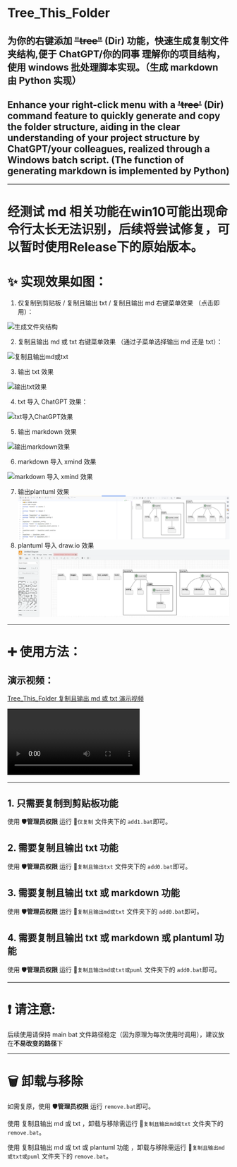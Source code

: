 # Tree_This_Folder

## 为你的右键添加 ~~"tree"~~ (Dir) 功能，快速生成复制文件夹结构,便于 ChatGPT/你的同事 理解你的项目结构，使用 windows 批处理脚本实现。（生成 markdown 由 Python 实现）

## Enhance your right-click menu with a ~~'tree'~~ (Dir) command feature to quickly generate and copy the folder structure, aiding in the clear understanding of your project structure by ChatGPT/your colleagues, realized through a Windows batch script. (The function of generating markdown is implemented by Python)

---
# 经测试 md 相关功能在win10可能出现命令行太长无法识别，后续将尝试修复，可以暂时使用Release下的原始版本。

# ✨ 实现效果如图：

1. 仅复制到剪贴板 / 复制且输出 txt / 复制且输出 md 右键菜单效果 （点击即用）：

![生成文件夹结构](assets/%E7%94%9F%E6%88%90%E6%96%87%E4%BB%B6%E5%A4%B9%E7%BB%93%E6%9E%84.png)

2. 复制且输出 md 或 txt 右键菜单效果 （通过子菜单选择输出 md 还是 txt）：

![复制且输出md或txt](assets/%E5%A4%8D%E5%88%B6%E4%B8%94%E8%BE%93%E5%87%BAmd%E6%88%96txt.png)

3. 输出 txt 效果

![输出txt效果](assets/%E8%BE%93%E5%87%BAtxt%E6%95%88%E6%9E%9C.png)

4. txt 导入 ChatGPT 效果：

![txt导入ChatGPT效果](assets/txt%E5%AF%BC%E5%85%A5ChatGPT%E6%95%88%E6%9E%9C.png)

5. 输出 markdown 效果

![输出markdown效果](assets/%E8%BE%93%E5%87%BAmarkdown%E6%95%88%E6%9E%9C.png)

6. markdown 导入 xmind 效果

![markdown 导入 xmind 效果](assets/md%E5%AF%BC%E5%85%A5xmind%E6%95%88%E6%9E%9C.png)

7. 输出plantuml 效果
    ![img.png](assets/输出plantuml效果.png)
8. plantuml 导入 draw.io 效果
    ![img.png](assets/plantuml导入draw.io效果.png)
---

# ➕ 使用方法：

## 演示视频：

[Tree_This_Folder 复制且输出 md 或 txt 演示视频](https://www.bilibili.com/video/BV1r5411B7FY/)

<video src="assets/%E5%A4%8D%E5%88%B6%E4%B8%94%E8%BE%93%E5%87%BAmd%E6%88%96txt.mp4" controls title="Title"></video>

---

## 1. 只需要复制到剪贴板功能

使用 🛡️**管理员权限** 运行 📁`仅复制` 文件夹下的 `add1.bat`即可。

## 2. 需要复制且输出 txt 功能

使用 🛡️**管理员权限** 运行 📁`复制且输出txt` 文件夹下的 `add0.bat`即可。

## 3. 需要复制且输出 txt 或 markdown 功能

使用 🛡️**管理员权限** 运行 📁`复制且输出md或txt` 文件夹下的 `add0.bat`即可。

## 4. 需要复制且输出 txt 或 markdown 或 plantuml 功能

使用 🛡️**管理员权限** 运行 📁`复制且输出md或txt或puml` 文件夹下的 `add0.bat`即可。

---

# ❗ 请注意:

后续使用请保持 main bat 文件路径稳定（因为原理为每次使用时调用），建议放在**不易改变的路径**下

---

# 🗑️ 卸载与移除

如需复原，使用 🛡️**管理员权限** 运行 `remove.bat`即可。

使用 复制且输出 md 或 txt ，卸载与移除需运行 📁`复制且输出md或txt` 文件夹下的 `remove.bat`。

使用 复制且输出 md 或 txt 或 plantuml 功能 ，卸载与移除需运行 📁`复制且输出md或txt或puml` 文件夹下的 `remove.bat`。
